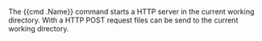 The {{cmd .Name}} command starts a HTTP server in the
current working directory.
With a HTTP POST request files can be send to the current
working directory.
